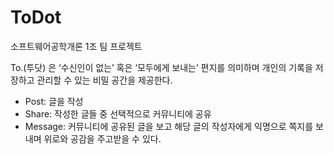 # ToDot
소프트웨어공학개론 1조 팀 프로젝트

To.(투닷) 은 ‘수신인이 없는’ 혹은 ‘모두에게 보내는’ 편지를 의미하며 개인의 기록을 저장하고 관리할 수 있는 비밀 공간을 제공한다. 
- Post: 글을 작성
- Share: 작성한 글들 중 선택적으로 커뮤니티에 공유
- Message: 커뮤니티에 공유된 글을 보고 해당 글의 작성자에게 익명으로 쪽지를 보내며 위로와 공감을 주고받을 수 있다.
